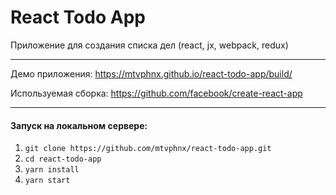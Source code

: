 # React Todo App
Приложение для создания списка дел (react, jx, webpack, redux)
____

Демо приложения: https://mtvphnx.github.io/react-todo-app/build/

Используемая сборка: https://github.com/facebook/create-react-app

____

#### Запуск на локальном сервере:

1.  `git clone https://github.com/mtvphnx/react-todo-app.git`
2.  `cd react-todo-app`
3.  `yarn install`
4.  `yarn start`